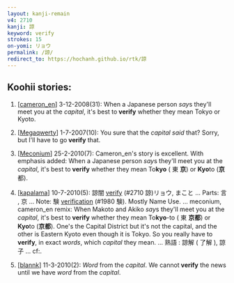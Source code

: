 ```yaml
---
layout: kanji-remain
v4: 2710
kanji: 諒
keyword: verify
strokes: 15
on-yomi: リョウ
permalink: /諒/
redirect_to: https://hochanh.github.io/rtk/諒
---
```


## Koohii stories: 

1) [<a href="http://kanji.koohii.com/profile/cameron_en">cameron_en</a>] 3-12-2008(31): When a Japanese person <em>say</em>s they&#039;ll meet you at the <em>capital</em>, it&#039;s best to<strong> verify</strong> whether they mean Tokyo or Kyoto.

2) [<a href="http://kanji.koohii.com/profile/Megaqwerty">Megaqwerty</a>] 1-7-2007(10): You sure that the <em>capital said</em> that? Sorry, but I&#039;ll have to go<strong> verify</strong> that.

3) [<a href="http://kanji.koohii.com/profile/Meconium">Meconium</a>] 25-2-2010(7): Cameron_en&#039;s story is excellent. With emphasis added: When a Japanese person <em>say</em>s they&#039;ll meet you at the <em>capital</em>, it&#039;s best to<strong> verify</strong> whether they mean To<strong>kyo</strong> ( 東 <strong>京</strong>) or <strong>Kyo</strong>to (<strong>京</strong>都).

4) [<a href="http://kanji.koohii.com/profile/kapalama">kapalama</a>] 10-7-2010(5): 諒闇 <a href="../v4/2710.html">verify</a> (#2710 諒)リョウ, まこと ... Parts: 言 , 京 ... Note: 験 <a href="../v4/1980.html">verification</a> (#1980 験). Mostly Name Use. ... meconium, cameron_en remix: When Makoto and Akiko <em>say</em>s they&#039;ll meet you at the <em>capital</em>, it&#039;s best to<strong> verify</strong> whether they mean To<strong>kyo</strong>-to ( 東 <strong>京都</strong>) or <strong>Kyo</strong>to (<strong>京都</strong>). One&#039;s the Capital District but it&#039;s not the capital, and the other is Eastern Kyoto even though it is Tokyo. So you really have to<strong> verify</strong>, in exact <em>words</em>, which <em>capital</em> they mean. ... 熟語 : 諒解 ( 了解 ), 諒子 ... cf:.

5) [<a href="http://kanji.koohii.com/profile/blannk">blannk</a>] 11-3-2010(2): <em>Word</em> from the <em>capital</em>. We cannot<strong> verify</strong> the news until we have <em>word</em> from the <em>capital</em>.

